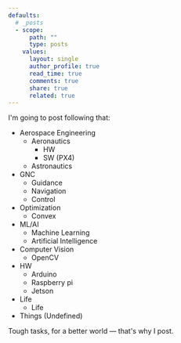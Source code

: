 ```yaml
---
defaults:
  # _posts
  - scope:
      path: ""
      type: posts
    values:
      layout: single
      author_profile: true
      read_time: true
      comments: true
      share: true
      related: true
---
```


I'm going to post following that:
* Aerospace Engineering
  * Aeronautics
    * HW
    * SW (PX4)
  * Astronautics
* GNC
  * Guidance
  * Navigation
  * Control
* Optimization
  * Convex
* ML/AI
  * Machine Learning
  * Artificial Intelligence
* Computer Vision
  * OpenCV
* HW
  * Arduino
  * Raspberry pi
  * Jetson
* Life
  * Life
* Things (Undefined)

Tough tasks, for a better world — that's why I post.